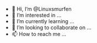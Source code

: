 - 👋 Hi, I’m @Linuxsmurfen
- 👀 I’m interested in ...
- 🌱 I’m currently learning ...
- 💞️ I’m looking to collaborate on ...
- 📫 How to reach me ...

<!---
Linuxsmurfen/Linuxsmurfen is a ✨ special ✨ repository because its `README.md` (this file) appears on your GitHub profile.
You can click the Preview link to take a look at your changes.
--->
